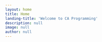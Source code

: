 ```yaml
---
layout: home
title: Home
landing-title: 'Welcome to CA Programming'
description: null
image: null
author: null
---
```

